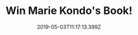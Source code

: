---
campaign-uuid: "c-30718f33-4ce8-4bdc-9403-8dace810d085"
type: "Competition"
category: "Gifts"
date: "2019-05-03T11:17:13.399Z"
end-date: "2019-06-03T22:59:00.000Z"
disable-form: false
is_promoted: false
has_entry_page: true
title: "Win Marie Kondo's Book!"
competition-description: "<p>We have managed to get on our hands the worldwide bestseller\
  \ for you: The Life-Changing Magic of Tidying book from Marie Kondo! Transform your\
  \ home into a permanently clear and clutter-free space with the incredible KonMari\
  \ Method. Japan's expert declutterer and professional cleaner Marie Kondo will help\
  \ you tidy your rooms once and for all with her inspirational step-by-step method.</p>\n\
  <p>Want it? Click below for a chance to win!</p>\n"
hero-header: "Win Marie Kondo's Book!"
terms-confirmation: "N/A"
banner-img: "https://assets.expresslyapp.com/asset-db0ccdde-456c-4e56-b289-96b6f93d76d0.jpg"
logo-left-href: "http://club.expressly.io"
logo-left-image: "https://assets.expresslyapp.com/asset-dceca897-c574-47fa-874d-d3e3c1450d4b.jpg"
logo-left-title: "Expressly Club"
bg-image-hero: "https://assets.expresslyapp.com/asset-9e725f60-27be-4531-a794-ce0fb38821f8.jpg"
bg-image-first: "https://assets.expresslyapp.com/asset-a1a3eb2d-0922-4470-b411-0dd28d937607.jpg"
section1-content: "<p>The KonMari Method will not just transform your space. Once\
  \ you have your house in order you will find that your whole life will change. You\
  \ can feel more confident, you can become more successful, and you can have the\
  \ energy and motivation to create the life you want. You will also have the courage\
  \ to move on from the negative aspects of your life: you can recognise and finish\
  \ a bad relationship; you can stop feeling anxious; you can finally lose weight.</p>\n\
  <p>Marie Kondo's method is based on a 'once-cleaned, never-messy-again' approach.\
  \ If you think that such a thing is impossible then you should definitely read this\
  \ compelling book. Enter the form below for a chance to win and it could be yours!</p>\n\
  <p>Good luck!</p>\n"
entry-title: "Win Marie Kondo's Book!"
entry-content: "<p>Enter the draw to win Marie Kondo's Book by completing the form\
  \ below before 23:59 on the 3rd of June  2019.</p>\n"
has-winner: false
prize-description: "Marie Kondo's Book."
special-conditions: "Multiple entries are allowed up to one every day."
country-restrictions:
- "GB"
---